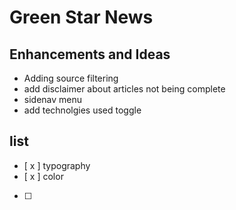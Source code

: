 # Green Star News 

## Enhancements and Ideas 

- Adding source filtering 
- add disclaimer about articles not being complete 
- sidenav menu 
- add technolgies used toggle

## list 

- [ x ] typography
- [ x ] color 
- [  ] 